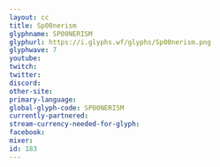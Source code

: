 ```yaml
---
layout: cc
title: Sp00nerism
glyphname: SP00NERISM
glyphurl: https://i.glyphs.wf/glyphs/Sp00nerism.png
glyphwave: 7
youtube: 
twitch: 
twitter: 
discord: 
other-site: 
primary-language: 
global-glyph-code: SP00NERISM
currently-partnered: 
stream-currency-needed-for-glyph: 
facebook: 
mixer: 
id: 183
---
```


